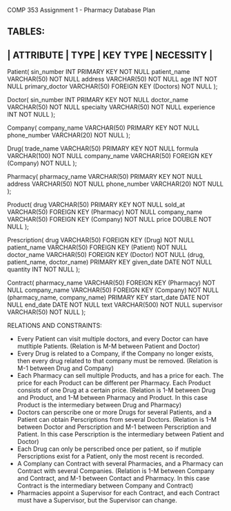 COMP 353 Assignment 1 - Pharmacy Database Plan

TABLES:
-----------------------------------------------------------------------------
|	ATTRIBUTE 		|	TYPE		|	KEY TYPE			|	NECESSITY	|
-----------------------------------------------------------------------------
Patient(
	sin_number		INT				PRIMARY KEY				NOT NULL
	patient_name	VARCHAR(50)								NOT NULL
	address			VARCHAR(50)								NOT NULL
	age				INT										NOT NULL
	primary_doctor	VARCHAR(50)		FOREIGN KEY (Doctors)	NOT NULL
);

Doctor(
	sin_number		INT				PRIMARY KEY				NOT NULL
	doctor_name		VARCHAR(50)								NOT NULL
	specialty		VARCHAR(50)								NOT NULL
	experience		INT										NOT NULL
);

Company(
	company_name	VARCHAR(50)		PRIMARY KEY				NOT NULL
	phone_number	VARCHAR(20)								NOT NULL
);

Drug(
	trade_name		VARCHAR(50)		PRIMARY KEY				NOT NULL
	formula			VARCHAR(100)							NOT NULL
	company_name	VARCHAR(50)		FOREIGN KEY (Company)	NOT NULL
);

Pharmacy(
	pharmacy_name	VARCHAR(50)		PRIMARY KEY				NOT NULL
	address			VARCHAR(50)								NOT NULL
	phone_number	VARCHAR(20)								NOT NULL
);

Product(
	drug			VARCHAR(50)		PRIMARY KEY				NOT NULL
	sold_at			VARCHAR(50)		FOREIGN KEY (Pharmacy)	NOT NULL
	company_name	VARCHAR(50)		FOREIGN KEY (Company)	NOT NULL
	price			DOUBLE									NOT NULL
);

Prescription(
	drug			VARCHAR(50)		FOREIGN KEY (Drug)		NOT NULL
	patient_name	VARCHAR(50)		FOREIGN KEY (Patient)	NOT NULL
	doctor_name		VARCHAR(50)		FOREIGN KEY (Doctor)	NOT NULL
	(drug, patient_name, doctor_name) PRIMARY KEY
	given_date		DATE									NOT NULL
	quantity		INT										NOT NULL
);

Contract(
	pharmacy_name	VARCHAR(50)		FOREIGN KEY (Pharmacy)	NOT NULL
	company_name	VARCHAR(50)		FOREIGN KEY (Company)	NOT NULL
	(pharmacy_name, company_name)	PRIMARY KEY
	start_date		DATE									NOT NULL
	end_date		DATE									NOT NULL
	text			VARCHAR(500)							NOT NULL
	supervisor		VARCHAR(50)								NOT NULL
);

RELATIONS AND CONSTRAINTS:

- 	Every Patient can visit multiple doctors, and every Doctor can have
	mutltiple Patients. (Relation is M-M between Patient and Doctor)
-	Every Drug is related to a Company, if the Company no longer exists,
	then every drug related to that company must be removed. (Relation is
	M-1 between Drug and Company)
-	Each Pharmacy can sell multiple Products, and has a price for each. The
	price for each Product can be different per Pharmacy. Each Product consists
	of one Drug at a certain price. (Relation is 1-M between Drug and Product,
	and 1-M between Pharmacy and Product. In this case Product is the intermediary
	between Drug and Pharmacy)
-	Doctors can perscribe one or more Drugs for several Patients, and a
	Patient can obtain Perscriptions from several Doctors. (Relation is
	1-M between Doctor and Perscription and M-1 between Perscription and
	Patient. In this case Perscription is the intermediary between Patient
	and Doctor)
-	Each Drug can only be perscribed once per patient, so if mutiple
	Perscriptions exist for a Patient, only the most recent is recorded.
-	A Complany can Contract with several Pharmacies, and a Pharmacy can
	Contract with several Companies. (Relation is 1-M between Company and
	Contract, and M-1 between Contact and Pharmacy. In this case Contract is
	the intermediary between Company and Contract)
-	Pharmacies appoint a Supervisor for each Contract, and each Contract must
	have a Supervisor, but the Supervisor can change.